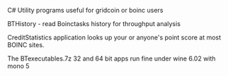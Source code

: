 C# Utility programs useful for gridcoin or boinc users

BTHistory - read Boinctasks history for throughput analysis 

CreditStatistics application looks up your or anyone's point score at most BOINC sites.

The BTexecutables.7z 32 and 64 bit apps run fine under wine 6.02 with mono 5
